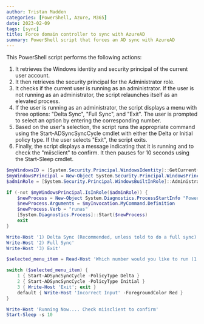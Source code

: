 ```yaml
---
author: Tristan Madden
categories: [PowerShell, Azure, M365]
date: 2023-02-09
tags: [sync]
title: Force domain controller to sync with AzureAD
summary: PowerShell script that forces an AD sync with AzureAD
---
```

This PowerShell script performs the following actions:

1. It retrieves the Windows identity and security principal of the current user account.
2. It then retrieves the security principal for the Administrator role.
3. It checks if the current user is running as an administrator. If the user is not running as an administrator, the script relaunches itself as an elevated process.
4. If the user is running as an administrator, the script displays a menu with three options: "Delta Sync", "Full Sync", and "Exit". The user is prompted to select an option by entering the corresponding number.
5. Based on the user's selection, the script runs the appropriate command using the Start-ADSyncSyncCycle cmdlet with either the Delta or Initial policy type. If the user selects "Exit", the script exits.
5. Finally, the script displays a message indicating that it is running and to check the "miisclient" to confirm. It then pauses for 10 seconds using the Start-Sleep cmdlet.

```PowerShell
$myWindowsID = [System.Security.Principal.WindowsIdentity]::GetCurrent()
$myWindowsPrincipal = New-Object System.Security.Principal.WindowsPrincipal($myWindowsID)
$adminRole = [System.Security.Principal.WindowsBuiltInRole]::Administrator

if (-not $myWindowsPrincipal.IsInRole($adminRole)) {
    $newProcess = New-Object System.Diagnostics.ProcessStartInfo "PowerShell"
    $newProcess.Arguments = $myInvocation.MyCommand.Definition
    $newProcess.Verb = "runas"
    [System.Diagnostics.Process]::Start($newProcess)
    exit
}

Write-Host '1) Delta Sync (Recommended, unless told to do a full sync)'
Write-Host '2) Full Sync'
Write-Host '3) Exit'

$selected_menu_item = Read-Host 'Which number would you like to run (1 or 2)? (Enter Number and Press Enter)'

switch ($selected_menu_item) {
    1 { Start-ADSyncSyncCycle -PolicyType Delta }
    2 { Start-ADSyncSyncCycle -PolicyType Initial }
    3 { Write-Host 'Exit'; exit }
    default { Write-Host 'Incorrect Input' -ForegroundColor Red }
}

Write-Host 'Running Now.... Check miisclient to confirm'
Start-Sleep -s 10
```